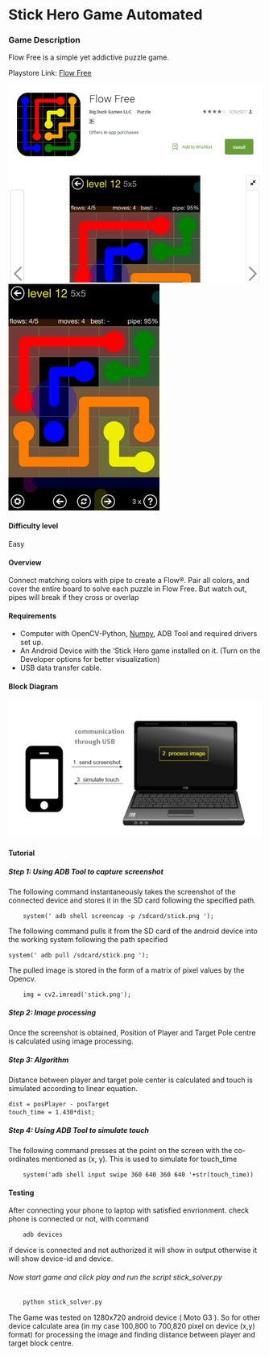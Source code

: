 # Stick Hero Game Automated


### Game Description
Flow Free is a simple yet addictive puzzle game.

Playstore Link: [Flow Free](https://play.google.com/store/apps/details?id=com.bigduckgames.flow&hl=en)

![Playstore](/Images/stick_play.png) 
![Image](/Images/stick_hero.png)

#### Difficulty level
Easy

#### Overview

Connect matching colors with pipe to create a Flow®. Pair all colors, and cover the entire board to solve each puzzle in Flow Free. But watch out, pipes will break if they cross or overlap

#### Requirements
- Computer with OpenCV-Python, [Numpy](https://github.com/numpy/numpy), ADB Tool and required drivers set up.
- An Android Device with the ‘Stick Hero game installed on it. (Turn on the Developer options for better visualization)
- USB data transfer cable.

#### Block Diagram

![BlockDiagram](/Images/BlockDiagram.png)

#### Tutorial
##### Step 1: Using ADB Tool to capture screenshot
The following command instantaneously takes the screenshot of the connected device and stores it in the SD card following the specified path.
  
```
	system(' adb shell screencap -p /sdcard/stick.png ');
```

The following command pulls it from the SD card of the android device into the working system following the path specified

```
system(' adb pull /sdcard/stick.png ');
  ```
  
The pulled image is stored in the form of a matrix of pixel values by the Opencv.
```
	img = cv2.imread('stick.png');
```
                
                
##### Step 2: Image processing

Once the screenshot is obtained, Position of Player and Target Pole centre is calculated using image processing.

##### Step 3: Algorithm

Distance between player and target pole center is calculated and touch is simulated according to linear equation.
```
dist = posPlayer - posTarget
touch_time = 1.430*dist;

```

##### Step 4: Using ADB Tool to simulate touch

The following command presses at the point on the screen with the co-ordinates mentioned as (x, y). This is used to simulate for touch_time
```
	system('adb shell input swipe 360 640 360 640 '+str(touch_time))
```
#### Testing

After connecting your phone to laptop with satisfied envrionment.
check phone is connected or not, with command

```bash
	adb devices
``` 
if device is connected and not authorized it will show in output otherwise it will show device-id and device.

###### Now start game and click play and run the script stick_solver.py

```bash
	python stick_solver.py
```

The Game was tested on 1280x720 android device ( Moto G3 ).
So for other device calculate area (in my case 100,800 to 700,820 pixel on device (x,y) format) for processing the
image and finding distance between player and target block centre.
